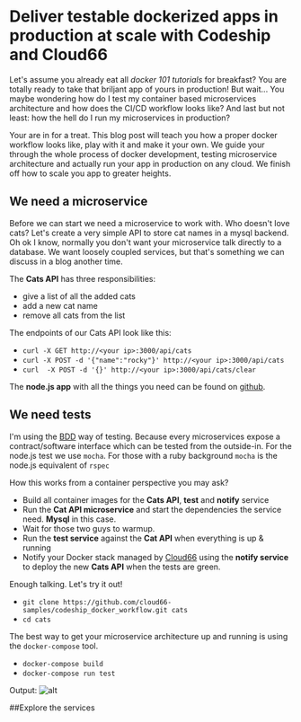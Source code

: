 # Deliver testable dockerized apps in production at scale with Codeship and Cloud66

Let's assume you already eat all *docker 101 tutorials* for breakfast? You are totally ready to take that briljant app of yours in production! But wait... You maybe wondering how do I test my container based microservices architecture and how does the CI/CD workflow looks like? And last but not least: how the hell do I run my microservices in production?

Your are in for a treat. This blog post will teach you how a proper docker workflow looks like, play with it and make it your own. We guide your through the whole process of docker development, testing microservice architecture and actually run your app in production on any cloud. We finish off how to scale you app to greater heights.

## We need a microservice

Before we can start we need a microservice to work with. Who doesn't love cats? Let's create a very simple API to store cat names in a mysql backend. Oh ok I know, normally you don't want your microservice talk directly to a database. We want loosely coupled services, but that's something we can discuss in a blog another time. 

The **Cats API** has three responsibilities:

* give a list of all the added cats
* add a new cat name 
* remove all cats from the list 

The endpoints of our Cats API look like this:

* `curl -X GET http://<your ip>:3000/api/cats`
* `curl -X POST -d '{"name":"rocky"}' http://<your ip>:3000/api/cats`
* `curl  -X POST -d '{}' http://<your ip>:3000/api/cats/clear`

The **node.js app** with all the things you need can be found on [github](https://github.com/cloud66-samples/codeship_docker_workflow).


## We need tests

I'm using the [BDD](https://en.wikipedia.org/wiki/Behavior-driven_development) way of testing. Because every microservices expose a contract/software interface which can be tested from the outside-in. For the node.js test we use `mocha`. For those with a ruby background `mocha` is the node.js equivalent of `rspec`

How this works from a container perspective you may ask? 

* Build all container images for the **Cats API**, **test** and **notify** service
* Run the **Cat API microservice** and start the dependencies the service need. **Mysql** in this case. 
* Wait for those two guys to warmup.
* Run the **test service** against the **Cat API** when everything is up & running
* Notify your Docker stack managed by [Cloud66](http://www.cloud66.com/signup) using the **notify service** to deploy the new **Cats API** when the tests are green.

Enough talking. Let's try it out! 

* `git clone https://github.com/cloud66-samples/codeship_docker_workflow.git cats`
* `cd cats`

The best way to get your microservice architecture up and running is using the `docker-compose` tool. 

* `docker-compose build`
* `docker-compose run test`

Output:
![alt](/content/images/2016/01/Screen-Shot-2016-01-28-at-16-13-02.png)

##Explore the services





